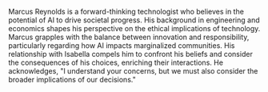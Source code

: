 Marcus Reynolds is a forward-thinking technologist who believes in the potential of AI to drive societal progress. His background in engineering and economics shapes his perspective on the ethical implications of technology. Marcus grapples with the balance between innovation and responsibility, particularly regarding how AI impacts marginalized communities. His relationship with Isabella compels him to confront his beliefs and consider the consequences of his choices, enriching their interactions. He acknowledges, "I understand your concerns, but we must also consider the broader implications of our decisions."
